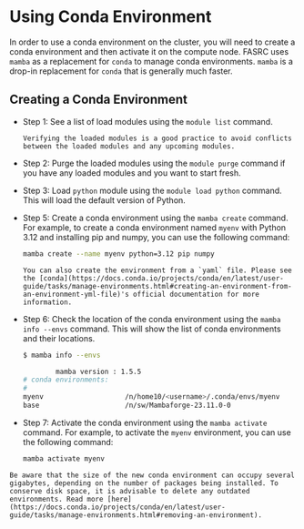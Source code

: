 # Using Conda Environment

In order to use a conda environment on the cluster, you will need to create a conda environment and then activate it on the compute node. FASRC uses `mamba` as a replacement for `conda` to manage conda environments. `mamba` is a drop-in replacement for `conda` that is generally much faster. 

## Creating a Conda Environment

- Step 1: See a list of load modules using the `module list` command.

    ```{tip}
    Verifying the loaded modules is a good practice to avoid conflicts between the loaded modules and any upcoming modules.
    ```

- Step 2: Purge the loaded modules using the `module purge` command if you have any loaded modules and you want to start fresh.
- Step 3: Load `python` module using the `module load python` command. This will load the default version of Python.
- Step 5: Create a conda environment using the `mamba create` command. For example, to create a conda environment named `myenv` with Python 3.12 and installing pip and numpy, you can use the following command:

    ```bash
    mamba create --name myenv python=3.12 pip numpy
    ```
    ```{note}
    You can also create the environment from a `yaml` file. Please see the [conda](https://docs.conda.io/projects/conda/en/latest/user-guide/tasks/manage-environments.html#creating-an-environment-from-an-environment-yml-file)'s official documentation for more information.
    ```
- Step 6: Check the location of the conda environment using the `mamba info --envs` command. This will show the list of conda environments and their locations. 

    ```bash
    $ mamba info --envs

            mamba version : 1.5.5
    # conda environments:
    #
    myenv                    /n/home10/<username>/.conda/envs/myenv
    base                     /n/sw/Mambaforge-23.11.0-0
    ```


- Step 7: Activate the conda environment using the `mamba activate` command. For example, to activate the `myenv` environment, you can use the following command:

    ```bash
    mamba activate myenv
    ```


```{warning}
Be aware that the size of the new conda environment can occupy several gigabytes, depending on the number of packages being installed. To conserve disk space, it is advisable to delete any outdated environments. Read more [here](https://docs.conda.io/projects/conda/en/latest/user-guide/tasks/manage-environments.html#removing-an-environment).
```


